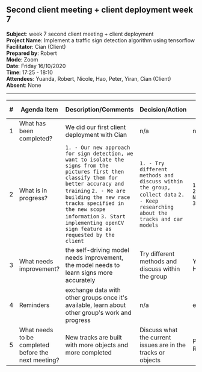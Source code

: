 ## Second client meeting + client deployment week 7

**Subject**: week 7 second client meeting + client deployment  
**Project Name**: Implement a traffic sign detection algorithm using tensorflow  
**Facilitator**: Cian (Client)  
**Prepared by**: Robert  
**Mode**: Zoom  
**Date**: Friday 16/10/2020  
**Time**: 17:25 - 18:10  
**Attendees**: Yuanda, Robert, Nicole, Hao, Peter, Yiran, Cian (Client)  
**Absent**: None

---

| #    | Agenda Item              | Description/Comments                                         | Decision/Action                                              | Who?                                                         | Items for escalation |
| ---- | ------------------------ | ------------------------------------------------------------ | ------------------------------------------------------------ | ------------------------------------------------------------ | -------------------- |
| 1    | What has been completed? | We did our first client deployment with Cian                 | n/a                                                          | n/a                                                          | n/a                  |
| 2    | What is in progress?     | `1. - Our new approach for sign detection, we want to isolate the signs from the pictures first then classify them for better accuracy and training` `2. - We are building the new race tracks specified in the new scope information` `3. Start implementing openCV sign feature as requested by the client` | `1. - Try different methods and discuss within the group, collect data` `2. - Keep researching about the tracks and car models` | `1. - Everyone` `2. - Peter, Nicole, Robert` `3.Yuanda,Yiran` | n/a                  |
| 3   | What needs improvement?                             |    the self-driving model needs improvement, the model needs to learn signs more accurately  | Try different methods and discuss within the group | Yuanda, Yiran, Hao                  |n/a
| 4   | Reminders                                           | exchange data with other groups once it's available, learn about other group's work and progress                                                                                                                                                                                                                                                                                                                                                                                                                                                                                                                                                                                                                                                              | n/a                                | everyone     | n/a                  |
| 5   | What needs to be completed before the next meeting? | New tracks are built with more objects and more completed | Discuss what the current issues are in the tracks or objects               | Peter, Nicole, Robert     | n/a                  |